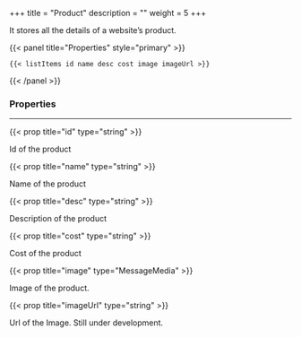 +++
title = "Product"
description = ""
weight = 5
+++

It stores all the details of a website’s product. 

{{< panel title="Properties" style="primary" >}}

    {{< listItems id name desc cost image imageUrl >}}

{{< /panel >}}

### Properties
<hr>

{{< prop title="id" type="string" >}}

Id of the product

{{< prop title="name" type="string" >}}

Name of the product

{{< prop title="desc" type="string" >}}

Description of the product

{{< prop title="cost" type="string" >}}

Cost of the product

{{< prop title="image" type="MessageMedia" >}}

Image of the product.

{{< prop title="imageUrl" type="string" >}}

Url of the Image. Still under development.




